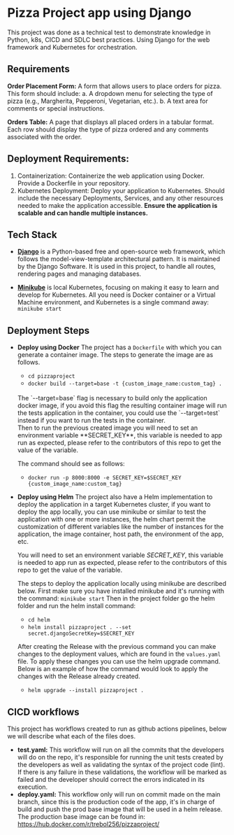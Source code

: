 # Pizza Project app using Django
This project was done as a technical test to demonstrate knowledge in Python, k8s, CICD and SDLC best practices. Using Django for the web framework and Kubernetes for orchestration.

## Requirements

**Order Placement Form:** A form that allows users to place orders for pizza. This form should include: 
a. A dropdown menu for selecting the type of pizza (e.g., Margherita, Pepperoni, Vegetarian, etc.). 
b. A text area for comments or special instructions.

**Orders Table:** A page that displays all placed orders in a tabular format. Each row should display the type of pizza ordered and any comments associated with the order.

## Deployment Requirements:
1. Containerization: Containerize the web application using Docker. Provide a Dockerfile in your repository.
2. Kubernetes Deployment: Deploy your application to Kubernetes. Should include the necessary Deployments, Services, and any other resources needed to make the application accessible. **Ensure the application is scalable and can handle multiple instances.**

## Tech Stack

- **[Django](https://www.djangoproject.com/)**  is a Python-based free and open-source web framework,
 which follows the model-view-template architectural pattern. It is maintained by the Django Software. It is used in this project, to handle all routes, rendering pages and managing databases.

- **[Minikube](https://minikube.sigs.k8s.io/docs/start/)**  is local Kubernetes, focusing on making it easy to learn and develop for Kubernetes. All you need is Docker container or a Virtual Machine environment, and Kubernetes is a single command away: `minikube start`

## Deployment Steps

 - **Deploy using Docker**
 The project has a `Dockerfile` with which you can generate a container image. The steps to generate the image are as follows.

    - `cd pizzaproject`
    - `docker build --target=base -t {custom_image_name:custom_tag} .`
    <br>
    The `--target=base` flag is necessary to build only the application docker image, if you avoid this flag the resulting container image will run the tests application in the container, you could use the `--target=test` instead if you want to run the tests in the container.
    <br>
      Then to run the previous created image you will need to set an environment variable
      **SECRET_KEY**, this variable is needed to app run as expected, please refer to the contributors
      of this repo to get the value of the variable. 

	The command should see as follows:
    - `docker run -p 8000:8000 -e SECRET_KEY=$SECRET_KEY {custom_image_name:custom_tag}`
 
 - **Deploy using Helm**
	The project also have a Helm implementation to deploy the application in a target Kubernetes cluster, if you want to deploy the app locally, you can use minikube or similar to test the application with one or more instances, the helm chart permit the customization of different variables like the number of instances for the application, the image container, host path, the environment of the app, etc. 
		
	You will need to set an environment variable *SECRET_KEY*, this variable is needed to app run as expected, please refer to the contributors of this repo to get the value of the variable. 
	
	The steps to deploy the application locally using minikube are described below.
	First make sure you have installed minikube and it's running with the command:
	`minikube start`
	Then in the project folder go the helm folder and run the helm install command:
	- `cd helm`
	- `helm install pizzaproject . --set secret.djangoSecretKey=$SECRET_KEY`
	
	After creating the Release with the previous command you can make changes to the deployment values, which are found in the `values.yaml` file. To apply these changes you can use the helm upgrade command. Below is an example of how the command would look to apply the changes with the Release already created.
	- `helm upgrade --install pizzaproject .`
	
## CICD workflows
This project has workflows created to run as github actions pipelines, below we will describe what each of the files does.

 - **test.yaml:** This workflow will run on all the commits that the developers will do on the repo, it's responsible for running the unit tests created by the developers as well as validating the syntax of the project code (lint). If there is any failure in these validations, the workflow will be marked as failed and the developer should correct the errors indicated in its execution.
 - **deploy.yaml:** This workflow only will run on commit made on the main branch, since this is the production code of the app, it's in charge of build and push the prod base image that will be used in a helm release. The production base image can be found in: https://hub.docker.com/r/trebol256/pizzaproject/

